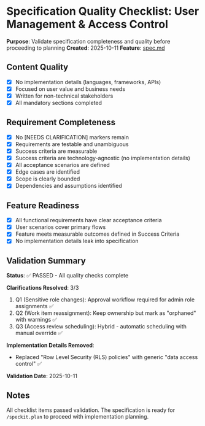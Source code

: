 # Specification Quality Checklist: User Management & Access Control

**Purpose**: Validate specification completeness and quality before proceeding to planning
**Created**: 2025-10-11
**Feature**: [spec.md](../spec.md)

## Content Quality

- [x] No implementation details (languages, frameworks, APIs)
- [x] Focused on user value and business needs
- [x] Written for non-technical stakeholders
- [x] All mandatory sections completed

## Requirement Completeness

- [x] No [NEEDS CLARIFICATION] markers remain
- [x] Requirements are testable and unambiguous
- [x] Success criteria are measurable
- [x] Success criteria are technology-agnostic (no implementation details)
- [x] All acceptance scenarios are defined
- [x] Edge cases are identified
- [x] Scope is clearly bounded
- [x] Dependencies and assumptions identified

## Feature Readiness

- [x] All functional requirements have clear acceptance criteria
- [x] User scenarios cover primary flows
- [x] Feature meets measurable outcomes defined in Success Criteria
- [x] No implementation details leak into specification

## Validation Summary

**Status**: ✅ PASSED - All quality checks complete

**Clarifications Resolved**: 3/3
1. Q1 (Sensitive role changes): Approval workflow required for admin role assignments ✅
2. Q2 (Work item reassignment): Keep ownership but mark as "orphaned" with warnings ✅
3. Q3 (Access review scheduling): Hybrid - automatic scheduling with manual override ✅

**Implementation Details Removed**:
- Replaced "Row Level Security (RLS) policies" with generic "data access control" ✅

**Validation Date**: 2025-10-11

## Notes

All checklist items passed validation. The specification is ready for `/speckit.plan` to proceed with implementation planning.
